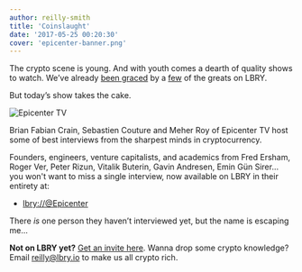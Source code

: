 ```yaml
---
author: reilly-smith
title: 'Coinslaught'
date: '2017-05-25 00:20:30'
cover: 'epicenter-banner.png'
---
```

The crypto scene is young. And with youth comes a dearth of quality shows to watch. We’ve already [been graced](https://lbry.io/news/cryptoverse) by a [few](https://lbry.io/news/crypt0) of the greats on LBRY.

But today’s show takes the cake.

![Epicenter TV](/img/news/epicenter-inline.png)

Brian Fabian Crain, Sebastien Couture and Meher Roy of Epicenter TV host some of best interviews from the sharpest minds in cryptocurrency.

Founders, engineers, venture capitalists, and academics from Fred Ersham, Roger Ver, Peter Rizun, Vitalik Buterin, Gavin Andresen, Emin Gün Sirer… you won't want to miss a single interview, now available on LBRY in their entirety at:

- [lbry://@Epicenter](lbry://@Epicenter)

There *is* one person they haven’t interviewed yet, but the name is escaping me...

**Not on LBRY yet?** [Get an invite here](https://lbry.io/get). Wanna drop some crypto knowledge? Email reilly@lbry.io to make us all crypto rich.
